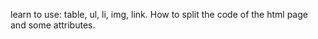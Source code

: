 learn to use: table, ul, li, img, link. How to split the code of the html page and some attributes.
